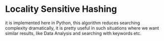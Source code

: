# Locality Sensitive Hashing

it is implemented here in Python, this algorithm reduces searching complexity dramatically, it is pretty useful in such situations where we want similar results, like Data Analysis and searching with keywords etc.
